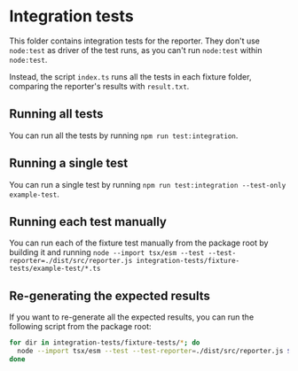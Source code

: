# Integration tests

This folder contains integration tests for the reporter. They don't use `node:test` as driver of the test runs, as you can't run `node:test` within `node:test`.

Instead, the script `index.ts` runs all the tests in each fixture folder, comparing the reporter's results with `result.txt`.

## Running all tests

You can run all the tests by running `npm run test:integration`.

## Running a single test

You can run a single test by running `npm run test:integration --test-only example-test`.

## Running each test manually

You can run each of the fixture test manually from the package root by building it and running `node --import tsx/esm --test --test-reporter=./dist/src/reporter.js integration-tests/fixture-tests/example-test/*.ts`

## Re-generating the expected results

If you want to re-generate all the expected results, you can run the following script from the package root:

```bash
for dir in integration-tests/fixture-tests/*; do
  node --import tsx/esm --test --test-reporter=./dist/src/reporter.js $dir/*.ts --color > $dir/result.txt
done
```
